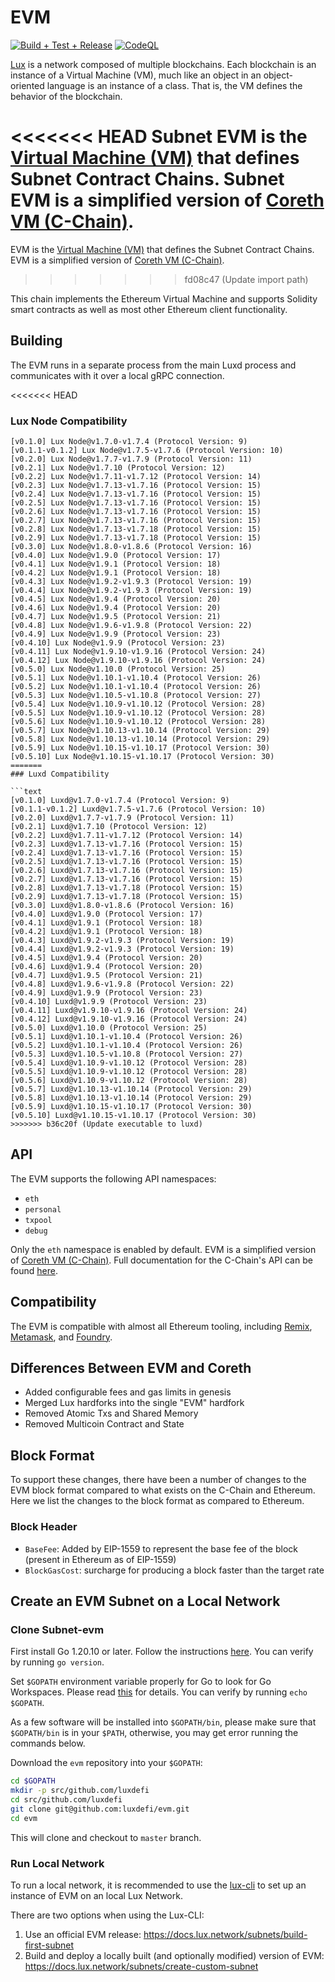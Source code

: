 # EVM

[![Build + Test + Release](https://github.com/luxdefi/evm/actions/workflows/lint-tests-release.yml/badge.svg)](https://github.com/luxdefi/evm/actions/workflows/lint-tests-release.yml)
[![CodeQL](https://github.com/luxdefi/evm/actions/workflows/codeql-analysis.yml/badge.svg)](https://github.com/luxdefi/evm/actions/workflows/codeql-analysis.yml)

[Lux](https://docs.lux.network/overview/getting-started/lux-platform) is a network composed of multiple blockchains.
Each blockchain is an instance of a Virtual Machine (VM), much like an object in an object-oriented language is an instance of a class.
That is, the VM defines the behavior of the blockchain.

<<<<<<< HEAD
Subnet EVM is the [Virtual Machine (VM)](https://docs.lux.network/learn/lux/virtual-machines) that defines Subnet Contract Chains. Subnet EVM is a simplified version of [Coreth VM (C-Chain)](https://github.com/luxdefi/coreth).
=======
EVM is the [Virtual Machine (VM)](https://docs.lux.network/learn/lux/virtual-machines) that defines the Subnet Contract Chains. EVM is a simplified version of [Coreth VM (C-Chain)](https://github.com/luxdefi/coreth).
>>>>>>> fd08c47 (Update import path)

This chain implements the Ethereum Virtual Machine and supports Solidity smart contracts as well as most other Ethereum client functionality.

## Building

The EVM runs in a separate process from the main Luxd process and communicates with it over a local gRPC connection.

<<<<<<< HEAD
### Lux Node Compatibility

```text
[v0.1.0] Lux Node@v1.7.0-v1.7.4 (Protocol Version: 9)
[v0.1.1-v0.1.2] Lux Node@v1.7.5-v1.7.6 (Protocol Version: 10)
[v0.2.0] Lux Node@v1.7.7-v1.7.9 (Protocol Version: 11)
[v0.2.1] Lux Node@v1.7.10 (Protocol Version: 12)
[v0.2.2] Lux Node@v1.7.11-v1.7.12 (Protocol Version: 14)
[v0.2.3] Lux Node@v1.7.13-v1.7.16 (Protocol Version: 15)
[v0.2.4] Lux Node@v1.7.13-v1.7.16 (Protocol Version: 15)
[v0.2.5] Lux Node@v1.7.13-v1.7.16 (Protocol Version: 15)
[v0.2.6] Lux Node@v1.7.13-v1.7.16 (Protocol Version: 15)
[v0.2.7] Lux Node@v1.7.13-v1.7.16 (Protocol Version: 15)
[v0.2.8] Lux Node@v1.7.13-v1.7.18 (Protocol Version: 15)
[v0.2.9] Lux Node@v1.7.13-v1.7.18 (Protocol Version: 15)
[v0.3.0] Lux Node@v1.8.0-v1.8.6 (Protocol Version: 16)
[v0.4.0] Lux Node@v1.9.0 (Protocol Version: 17)
[v0.4.1] Lux Node@v1.9.1 (Protocol Version: 18)
[v0.4.2] Lux Node@v1.9.1 (Protocol Version: 18)
[v0.4.3] Lux Node@v1.9.2-v1.9.3 (Protocol Version: 19)
[v0.4.4] Lux Node@v1.9.2-v1.9.3 (Protocol Version: 19)
[v0.4.5] Lux Node@v1.9.4 (Protocol Version: 20)
[v0.4.6] Lux Node@v1.9.4 (Protocol Version: 20)
[v0.4.7] Lux Node@v1.9.5 (Protocol Version: 21)
[v0.4.8] Lux Node@v1.9.6-v1.9.8 (Protocol Version: 22)
[v0.4.9] Lux Node@v1.9.9 (Protocol Version: 23)
[v0.4.10] Lux Node@v1.9.9 (Protocol Version: 23)
[v0.4.11] Lux Node@v1.9.10-v1.9.16 (Protocol Version: 24)
[v0.4.12] Lux Node@v1.9.10-v1.9.16 (Protocol Version: 24)
[v0.5.0] Lux Node@v1.10.0 (Protocol Version: 25)
[v0.5.1] Lux Node@v1.10.1-v1.10.4 (Protocol Version: 26)
[v0.5.2] Lux Node@v1.10.1-v1.10.4 (Protocol Version: 26)
[v0.5.3] Lux Node@v1.10.5-v1.10.8 (Protocol Version: 27)
[v0.5.4] Lux Node@v1.10.9-v1.10.12 (Protocol Version: 28)
[v0.5.5] Lux Node@v1.10.9-v1.10.12 (Protocol Version: 28)
[v0.5.6] Lux Node@v1.10.9-v1.10.12 (Protocol Version: 28)
[v0.5.7] Lux Node@v1.10.13-v1.10.14 (Protocol Version: 29)
[v0.5.8] Lux Node@v1.10.13-v1.10.14 (Protocol Version: 29)
[v0.5.9] Lux Node@v1.10.15-v1.10.17 (Protocol Version: 30)
[v0.5.10] Lux Node@v1.10.15-v1.10.17 (Protocol Version: 30)
=======
### Luxd Compatibility

```text
[v0.1.0] Luxd@v1.7.0-v1.7.4 (Protocol Version: 9)
[v0.1.1-v0.1.2] Luxd@v1.7.5-v1.7.6 (Protocol Version: 10)
[v0.2.0] Luxd@v1.7.7-v1.7.9 (Protocol Version: 11)
[v0.2.1] Luxd@v1.7.10 (Protocol Version: 12)
[v0.2.2] Luxd@v1.7.11-v1.7.12 (Protocol Version: 14)
[v0.2.3] Luxd@v1.7.13-v1.7.16 (Protocol Version: 15)
[v0.2.4] Luxd@v1.7.13-v1.7.16 (Protocol Version: 15)
[v0.2.5] Luxd@v1.7.13-v1.7.16 (Protocol Version: 15)
[v0.2.6] Luxd@v1.7.13-v1.7.16 (Protocol Version: 15)
[v0.2.7] Luxd@v1.7.13-v1.7.16 (Protocol Version: 15)
[v0.2.8] Luxd@v1.7.13-v1.7.18 (Protocol Version: 15)
[v0.2.9] Luxd@v1.7.13-v1.7.18 (Protocol Version: 15)
[v0.3.0] Luxd@v1.8.0-v1.8.6 (Protocol Version: 16)
[v0.4.0] Luxd@v1.9.0 (Protocol Version: 17)
[v0.4.1] Luxd@v1.9.1 (Protocol Version: 18)
[v0.4.2] Luxd@v1.9.1 (Protocol Version: 18)
[v0.4.3] Luxd@v1.9.2-v1.9.3 (Protocol Version: 19)
[v0.4.4] Luxd@v1.9.2-v1.9.3 (Protocol Version: 19)
[v0.4.5] Luxd@v1.9.4 (Protocol Version: 20)
[v0.4.6] Luxd@v1.9.4 (Protocol Version: 20)
[v0.4.7] Luxd@v1.9.5 (Protocol Version: 21)
[v0.4.8] Luxd@v1.9.6-v1.9.8 (Protocol Version: 22)
[v0.4.9] Luxd@v1.9.9 (Protocol Version: 23)
[v0.4.10] Luxd@v1.9.9 (Protocol Version: 23)
[v0.4.11] Luxd@v1.9.10-v1.9.16 (Protocol Version: 24)
[v0.4.12] Luxd@v1.9.10-v1.9.16 (Protocol Version: 24)
[v0.5.0] Luxd@v1.10.0 (Protocol Version: 25)
[v0.5.1] Luxd@v1.10.1-v1.10.4 (Protocol Version: 26)
[v0.5.2] Luxd@v1.10.1-v1.10.4 (Protocol Version: 26)
[v0.5.3] Luxd@v1.10.5-v1.10.8 (Protocol Version: 27)
[v0.5.4] Luxd@v1.10.9-v1.10.12 (Protocol Version: 28)
[v0.5.5] Luxd@v1.10.9-v1.10.12 (Protocol Version: 28)
[v0.5.6] Luxd@v1.10.9-v1.10.12 (Protocol Version: 28)
[v0.5.7] Luxd@v1.10.13-v1.10.14 (Protocol Version: 29)
[v0.5.8] Luxd@v1.10.13-v1.10.14 (Protocol Version: 29)
[v0.5.9] Luxd@v1.10.15-v1.10.17 (Protocol Version: 30)
[v0.5.10] Luxd@v1.10.15-v1.10.17 (Protocol Version: 30)
>>>>>>> b36c20f (Update executable to luxd)
```

## API

The EVM supports the following API namespaces:

- `eth`
- `personal`
- `txpool`
- `debug`

Only the `eth` namespace is enabled by default.
EVM is a simplified version of [Coreth VM (C-Chain)](https://github.com/luxdefi/coreth).
Full documentation for the C-Chain's API can be found [here](https://docs.lux.network/apis/node/apis/c-chain).

## Compatibility

The EVM is compatible with almost all Ethereum tooling, including [Remix](https://docs.lux.network/build/dapp/smart-contracts/remix-deploy), [Metamask](https://docs.lux.network/build/dapp/chain-settings), and [Foundry](https://docs.lux.network/build/dapp/smart-contracts/toolchains/foundry).

## Differences Between EVM and Coreth

- Added configurable fees and gas limits in genesis
- Merged Lux hardforks into the single "EVM" hardfork
- Removed Atomic Txs and Shared Memory
- Removed Multicoin Contract and State

## Block Format

To support these changes, there have been a number of changes to the EVM block format compared to what exists on the C-Chain and Ethereum. Here we list the changes to the block format as compared to Ethereum.

### Block Header

- `BaseFee`: Added by EIP-1559 to represent the base fee of the block (present in Ethereum as of EIP-1559)
- `BlockGasCost`: surcharge for producing a block faster than the target rate

## Create an EVM Subnet on a Local Network

### Clone Subnet-evm

First install Go 1.20.10 or later. Follow the instructions [here](https://go.dev/doc/install). You can verify by running `go version`.

Set `$GOPATH` environment variable properly for Go to look for Go Workspaces. Please read [this](https://go.dev/doc/code) for details. You can verify by running `echo $GOPATH`.

As a few software will be installed into `$GOPATH/bin`, please make sure that `$GOPATH/bin` is in your `$PATH`, otherwise, you may get error running the commands below.

Download the `evm` repository into your `$GOPATH`:

```sh
cd $GOPATH
mkdir -p src/github.com/luxdefi
cd src/github.com/luxdefi
git clone git@github.com:luxdefi/evm.git
cd evm
```

This will clone and checkout to `master` branch.

### Run Local Network

To run a local network, it is recommended to use the [lux-cli](https://github.com/luxdefi/lux-cli#lux-cli) to set up an instance of EVM on an local Lux Network.

There are two options when using the Lux-CLI:

1. Use an official EVM release: https://docs.lux.network/subnets/build-first-subnet
2. Build and deploy a locally built (and optionally modified) version of EVM: https://docs.lux.network/subnets/create-custom-subnet
